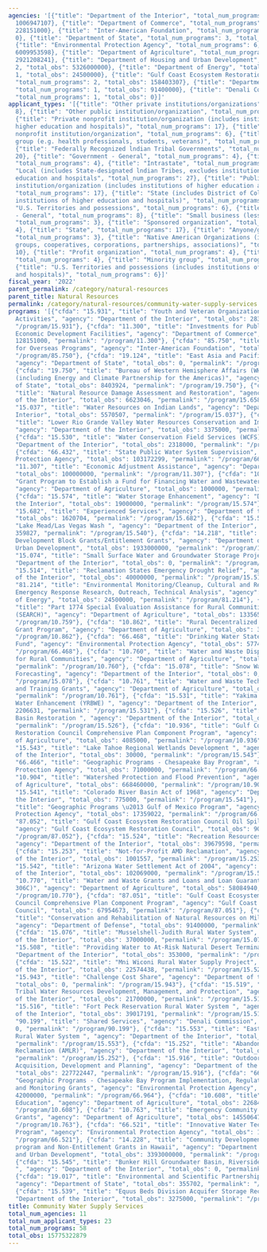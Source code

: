 ```yaml
---
agencies: '[{"title": "Department of the Interior", "total_num_programs": 29, "total_obs":
  1006947107}, {"title": "Department of Commerce", "total_num_programs": 2, "total_obs":
  228151000}, {"title": "Inter-American Foundation", "total_num_programs": 1, "total_obs":
  0}, {"title": "Department of State", "total_num_programs": 3, "total_obs": 8759626},
  {"title": "Environmental Protection Agency", "total_num_programs": 6, "total_obs":
  6009953598}, {"title": "Department of Agriculture", "total_num_programs": 10, "total_obs":
  2921208241}, {"title": "Department of Housing and Urban Development", "total_num_programs":
  2, "total_obs": 5326000000}, {"title": "Department of Energy", "total_num_programs":
  1, "total_obs": 24500000}, {"title": "Gulf Coast Ecosystem Restoration Council",
  "total_num_programs": 2, "total_obs": 158403307}, {"title": "Department of Defense",
  "total_num_programs": 1, "total_obs": 91400000}, {"title": "Denali Commission",
  "total_num_programs": 1, "total_obs": 0}]'
applicant_types: '[{"title": "Other private institutions/organizations", "total_num_programs":
  8}, {"title": "Other public institution/organization", "total_num_programs": 11},
  {"title": "Private nonprofit institution/organization (includes institutions of
  higher education and hospitals)", "total_num_programs": 17}, {"title": "Quasi-public
  nonprofit institution/organization", "total_num_programs": 6}, {"title": "Specialized
  group (e.g. health professionals, students, veterans)", "total_num_programs": 6},
  {"title": "Federally Recognized lndian Tribal Governments", "total_num_programs":
  20}, {"title": "Government - General", "total_num_programs": 4}, {"title": "Interstate",
  "total_num_programs": 4}, {"title": "Intrastate", "total_num_programs": 3}, {"title":
  "Local (includes State-designated lndian Tribes, excludes institutions of higher
  education and hospitals", "total_num_programs": 27}, {"title": "Public nonprofit
  institution/organization (includes institutions of higher education and hospitals)",
  "total_num_programs": 17}, {"title": "State (includes District of Columbia, public
  institutions of higher education and hospitals)", "total_num_programs": 19}, {"title":
  "U.S. Territories and possessions", "total_num_programs": 6}, {"title": "Non-Government
  - General", "total_num_programs": 8}, {"title": "Small business (less than 500 employees)",
  "total_num_programs": 3}, {"title": "Sponsored organization", "total_num_programs":
  4}, {"title": "State", "total_num_programs": 17}, {"title": "Anyone/general public",
  "total_num_programs": 3}, {"title": "Native American Organizations (includes lndian
  groups, cooperatives, corporations, partnerships, associations)", "total_num_programs":
  10}, {"title": "Profit organization", "total_num_programs": 4}, {"title": "Federal",
  "total_num_programs": 4}, {"title": "Minority group", "total_num_programs": 1},
  {"title": "U.S. Territories and possessions (includes institutions of higher education
  and hospitals)", "total_num_programs": 6}]'
fiscal_year: '2022'
parent_permalink: /category/natural-resources
parent_title: Natural Resources
permalink: /category/natural-resources/community-water-supply-services
programs: '[{"cfda": "15.931", "title": "Youth and Veteran Organizations Conservation
  Activities", "agency": "Department of the Interior", "total_obs": 28303582, "permalink":
  "/program/15.931"}, {"cfda": "11.300", "title": "Investments for Public Works and
  Economic Development Facilities", "agency": "Department of Commerce", "total_obs":
  128151000, "permalink": "/program/11.300"}, {"cfda": "85.750", "title": "IAF Assistance
  for Overseas Programs", "agency": "Inter-American Foundation", "total_obs": 0, "permalink":
  "/program/85.750"}, {"cfda": "19.124", "title": "East Asia and Pacific Grants Program",
  "agency": "Department of State", "total_obs": 0, "permalink": "/program/19.124"},
  {"cfda": "19.750", "title": "Bureau of Western Hemisphere Affairs (WHA) Grant Programs
  (including Energy and Climate Partnership for the Americas)", "agency": "Department
  of State", "total_obs": 8403924, "permalink": "/program/19.750"}, {"cfda": "15.658",
  "title": "Natural Resource Damage Assessment and Restoration", "agency": "Department
  of the Interior", "total_obs": 6623046, "permalink": "/program/15.658"}, {"cfda":
  "15.037", "title": "Water Resources on Indian Lands", "agency": "Department of the
  Interior", "total_obs": 5570507, "permalink": "/program/15.037"}, {"cfda": "15.521",
  "title": "Lower Rio Grande Valley Water Resources Conservation and Improvement",
  "agency": "Department of the Interior", "total_obs": 3375000, "permalink": "/program/15.521"},
  {"cfda": "15.530", "title": "Water Conservation Field Services (WCFS) ", "agency":
  "Department of the Interior", "total_obs": 2318000, "permalink": "/program/15.530"},
  {"cfda": "66.432", "title": "State Public Water System Supervision", "agency": "Environmental
  Protection Agency", "total_obs": 103172299, "permalink": "/program/66.432"}, {"cfda":
  "11.307", "title": "Economic Adjustment Assistance", "agency": "Department of Commerce",
  "total_obs": 100000000, "permalink": "/program/11.307"}, {"cfda": "10.864", "title":
  "Grant Program to Establish a Fund for Financing Water and Wastewater Projects",
  "agency": "Department of Agriculture", "total_obs": 1000000, "permalink": "/program/10.864"},
  {"cfda": "15.574", "title": "Water Storage Enhancement", "agency": "Department of
  the Interior", "total_obs": 19000000, "permalink": "/program/15.574"}, {"cfda":
  "15.682", "title": "Experienced Services", "agency": "Department of the Interior",
  "total_obs": 1620704, "permalink": "/program/15.682"}, {"cfda": "15.540", "title":
  "Lake Mead/Las Vegas Wash ", "agency": "Department of the Interior", "total_obs":
  359827, "permalink": "/program/15.540"}, {"cfda": "14.218", "title": "Community
  Development Block Grants/Entitlement Grants", "agency": "Department of Housing and
  Urban Development", "total_obs": 1933000000, "permalink": "/program/14.218"}, {"cfda":
  "15.074", "title": "Small Surface Water and Groundwater Storage Projects", "agency":
  "Department of the Interior", "total_obs": 0, "permalink": "/program/15.074"}, {"cfda":
  "15.514", "title": "Reclamation States Emergency Drought Relief", "agency": "Department
  of the Interior", "total_obs": 40000000, "permalink": "/program/15.514"}, {"cfda":
  "81.214", "title": "Environmental Monitoring/Cleanup, Cultural and Resource Mgmt.,
  Emergency Response Research, Outreach, Technical Analysis", "agency": "Department
  of Energy", "total_obs": 24500000, "permalink": "/program/81.214"}, {"cfda": "10.759",
  "title": "Part 1774 Special Evaluation Assistance for Rural Communities and Households
  (SEARCH)", "agency": "Department of Agriculture", "total_obs": 1335652, "permalink":
  "/program/10.759"}, {"cfda": "10.862", "title": "Rural Decentralized Water Systems
  Grant Program", "agency": "Department of Agriculture", "total_obs": 3222081, "permalink":
  "/program/10.862"}, {"cfda": "66.468", "title": "Drinking Water State Revolving
  Fund", "agency": "Environmental Protection Agency", "total_obs": 5774424277, "permalink":
  "/program/66.468"}, {"cfda": "10.760", "title": "Water and Waste Disposal Systems
  for Rural Communities", "agency": "Department of Agriculture", "total_obs": 1906234093,
  "permalink": "/program/10.760"}, {"cfda": "15.078", "title": "Snow Water Supply
  Forecasting", "agency": "Department of the Interior", "total_obs": 0, "permalink":
  "/program/15.078"}, {"cfda": "10.761", "title": "Water and Waste Technical Assistance
  and Training Grants", "agency": "Department of Agriculture", "total_obs": 37386636,
  "permalink": "/program/10.761"}, {"cfda": "15.531", "title": "Yakima River Basin
  Water Enhancement (YRBWE) ", "agency": "Department of the Interior", "total_obs":
  2206631, "permalink": "/program/15.531"}, {"cfda": "15.526", "title": "San Gabriel
  Basin Restoration ", "agency": "Department of the Interior", "total_obs": 9730000,
  "permalink": "/program/15.526"}, {"cfda": "10.936", "title": "Gulf Coast Ecosystem
  Restoration Council Comprehensive Plan Component Program", "agency": "Department
  of Agriculture", "total_obs": 4085000, "permalink": "/program/10.936"}, {"cfda":
  "15.543", "title": "Lake Tahoe Regional Wetlands Development ", "agency": "Department
  of the Interior", "total_obs": 30000, "permalink": "/program/15.543"}, {"cfda":
  "66.466", "title": "Geographic Programs - Chesapeake Bay Program", "agency": "Environmental
  Protection Agency", "total_obs": 71000000, "permalink": "/program/66.466"}, {"cfda":
  "10.904", "title": "Watershed Protection and Flood Prevention", "agency": "Department
  of Agriculture", "total_obs": 668460000, "permalink": "/program/10.904"}, {"cfda":
  "15.541", "title": "Colorado River Basin Act of 1968", "agency": "Department of
  the Interior", "total_obs": 775000, "permalink": "/program/15.541"}, {"cfda": "66.475",
  "title": "Geographic Programs \u2013 Gulf of Mexico Program", "agency": "Environmental
  Protection Agency", "total_obs": 17359022, "permalink": "/program/66.475"}, {"cfda":
  "87.052", "title": "Gulf Coast Ecosystem Restoration Council Oil Spill Impact Program",
  "agency": "Gulf Coast Ecosystem Restoration Council", "total_obs": 90448634, "permalink":
  "/program/87.052"}, {"cfda": "15.524", "title": "Recreation Resources Management",
  "agency": "Department of the Interior", "total_obs": 39679598, "permalink": "/program/15.524"},
  {"cfda": "15.253", "title": "Not-for-Profit AMD Reclamation", "agency": "Department
  of the Interior", "total_obs": 1001557, "permalink": "/program/15.253"}, {"cfda":
  "15.542", "title": "Arizona Water Settlement Act of 2004", "agency": "Department
  of the Interior", "total_obs": 102069000, "permalink": "/program/15.542"}, {"cfda":
  "10.770", "title": "Water and Waste Grants and Loans and Loan Guarantees (Section
  306C)", "agency": "Department of Agriculture", "total_obs": 58084940, "permalink":
  "/program/10.770"}, {"cfda": "87.051", "title": "Gulf Coast Ecosystem Restoration
  Council Comprehensive Plan Component Program", "agency": "Gulf Coast Ecosystem Restoration
  Council", "total_obs": 67954673, "permalink": "/program/87.051"}, {"cfda": "12.005",
  "title": "Conservation and Rehabilitation of Natural Resources on Military Installations",
  "agency": "Department of Defense", "total_obs": 91400000, "permalink": "/program/12.005"},
  {"cfda": "15.076", "title": "Musselshell-Judith Rural Water System", "agency": "Department
  of the Interior", "total_obs": 37000000, "permalink": "/program/15.076"}, {"cfda":
  "15.508", "title": "Providing Water to At-Risk Natural Desert Terminal Lakes", "agency":
  "Department of the Interior", "total_obs": 353000, "permalink": "/program/15.508"},
  {"cfda": "15.522", "title": "Mni Wiconi Rural Water Supply Project", "agency": "Department
  of the Interior", "total_obs": 22574438, "permalink": "/program/15.522"}, {"cfda":
  "15.943", "title": "Challenge Cost Share", "agency": "Department of the Interior",
  "total_obs": 0, "permalink": "/program/15.943"}, {"cfda": "15.519", "title": "Indian
  Tribal Water Resources Development, Management, and Protection", "agency": "Department
  of the Interior", "total_obs": 21700000, "permalink": "/program/15.519"}, {"cfda":
  "15.516", "title": "Fort Peck Reservation Rural Water System ", "agency": "Department
  of the Interior", "total_obs": 39017191, "permalink": "/program/15.516"}, {"cfda":
  "90.199", "title": "Shared Services", "agency": "Denali Commission", "total_obs":
  0, "permalink": "/program/90.199"}, {"cfda": "15.553", "title": "Eastern New Mexico
  Rural Water System ", "agency": "Department of the Interior", "total_obs": 177400000,
  "permalink": "/program/15.553"}, {"cfda": "15.252", "title": "Abandoned Mine Land
  Reclamation (AMLR)", "agency": "Department of the Interior", "total_obs": 215242579,
  "permalink": "/program/15.252"}, {"cfda": "15.916", "title": "Outdoor Recreation
  Acquisition, Development and Planning", "agency": "Department of the Interior",
  "total_obs": 227722447, "permalink": "/program/15.916"}, {"cfda": "66.964", "title":
  "Geographic Programs - Chesapeake Bay Program Implementation, Regulatory/Accountability
  and Monitoring Grants", "agency": "Environmental Protection Agency", "total_obs":
  42000000, "permalink": "/program/66.964"}, {"cfda": "10.608", "title": "Food for
  Education", "agency": "Department of Agriculture", "total_obs": 226849192, "permalink":
  "/program/10.608"}, {"cfda": "10.763", "title": "Emergency Community Water Assistance
  Grants", "agency": "Department of Agriculture", "total_obs": 14550647, "permalink":
  "/program/10.763"}, {"cfda": "66.521", "title": "Innovative Water Technology Grant
  Program", "agency": "Environmental Protection Agency", "total_obs": 1998000, "permalink":
  "/program/66.521"}, {"cfda": "14.228", "title": "Community Development Block Grants/State''s
  program and Non-Entitlement Grants in Hawaii", "agency": "Department of Housing
  and Urban Development", "total_obs": 3393000000, "permalink": "/program/14.228"},
  {"cfda": "15.545", "title": "Bunker Hill Groundwater Basin, Riverside-Corona Feeder
  ", "agency": "Department of the Interior", "total_obs": 0, "permalink": "/program/15.545"},
  {"cfda": "19.017", "title": "Environmental and Scientific Partnerships and Programs",
  "agency": "Department of State", "total_obs": 355702, "permalink": "/program/19.017"},
  {"cfda": "15.539", "title": "Equus Beds Division Acquifer Storage Recharge ", "agency":
  "Department of the Interior", "total_obs": 3275000, "permalink": "/program/15.539"}]'
title: Community Water Supply Services
total_num_agencies: 11
total_num_applicant_types: 23
total_num_programs: 58
total_obs: 15775322879
---
```

